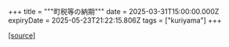 +++
title = """町税等の納期"""
date = 2025-03-31T15:00:00.000Z
expiryDate = 2025-05-23T21:22:15.806Z
tags = ["kuriyama"]
+++


[[source]](https://www.town.kuriyama.hokkaido.jp/soshiki/35/933.html)
